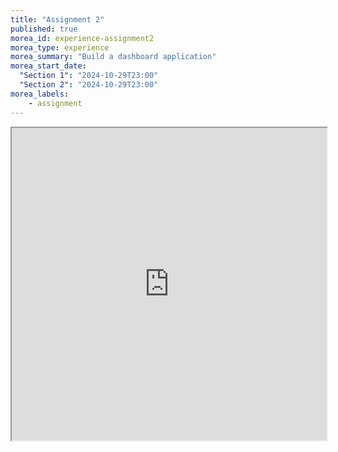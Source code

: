 ```yaml
---
title: "Assignment 2"
published: true
morea_id: experience-assignment2
morea_type: experience
morea_summary: "Build a dashboard application"
morea_start_date:
  "Section 1": "2024-10-29T23:00"
  "Section 2": "2024-10-29T23:00"
morea_labels:
    - assignment
---
```

<iframe style="width: 100%; height: 500px;" src="https://docs.google.com/document/d/1JMa7pszUVeJdOdW_eX8y5GYnb04ZR_1UQY1KvEtyzK4/edit?usp=sharing&ouid=111266444389082827702&rtpof=true&sd=true">


## Submission Instructions
By the due date specified, create an Assignment2 folder in your ITM352 GitHub repository and submit a link to this in the Laulima assignment. Make sure the TA and instructor are collaborators on your private repo so they can access it. 
